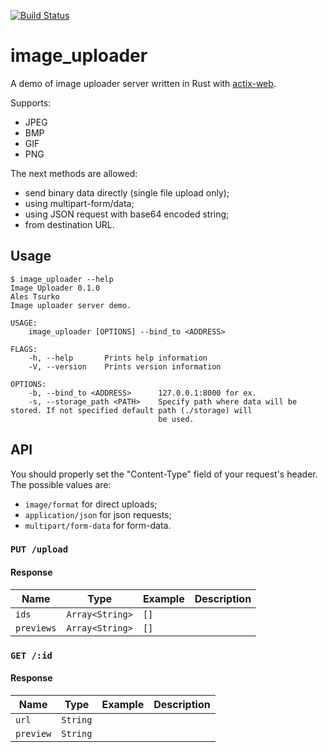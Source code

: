 [![Build Status](https://travis-ci.org/AlesTsurko/image_uploader.svg?branch=master)](https://travis-ci.org/AlesTsurko/image_uploader)

# image_uploader
A demo of image uploader server written in Rust with [actix-web](https://github.com/actix/actix-web).

Supports:
- JPEG
- BMP
- GIF
- PNG 

The next methods are allowed:
- send binary data directly (single file upload only);
- using multipart-form/data;
- using JSON request with base64 encoded string;
- from destination URL.


## Usage

```
$ image_uploader --help
Image Uploader 0.1.0
Ales Tsurko
Image uploader server demo.

USAGE:
    image_uploader [OPTIONS] --bind_to <ADDRESS>

FLAGS:
    -h, --help       Prints help information
    -V, --version    Prints version information

OPTIONS:
    -b, --bind_to <ADDRESS>      127.0.0.1:8000 for ex.
    -s, --storage_path <PATH>    Specify path where data will be stored. If not specified default path (./storage) will
                                 be used.
```

## API

You should properly set the "Content-Type" field of your request's header. The possible values are:

- `image/format` for direct uploads;
- `application/json` for json requests;
- `multipart/form-data` for form-data.

### `PUT /upload`

#### Response

| Name       | Type            | Example | Description |
| ----       | ----            | ------- | :---------- |
| `ids`      | `Array<String>` | `[]`    |             |
| `previews` | `Array<String>` | `[]`    |             |

### `GET /:id`

#### Response

| Name      | Type     | Example | Description |
| ----      | ----     | ------- | :---------- |
| `url`     | `String` |         |             |
| `preview` | `String` |         |             |

